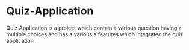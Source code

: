 # Quiz-Application
Quiz Application is a project which contain a various question having a multiple choices and has a various a features which integrated the quiz application .
